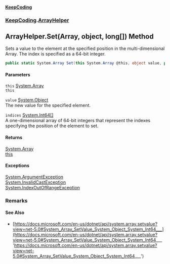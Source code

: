 #### [KeepCoding](index.md 'index')
### [KeepCoding](KeepCoding.md 'KeepCoding').[ArrayHelper](KeepCoding_ArrayHelper.md 'KeepCoding.ArrayHelper')
## ArrayHelper.Set(Array, object, long[]) Method
Sets a value to the element at the specified position in the multi-dimensional Array. The index is specified as a 64-bit integer.  
```csharp
public static System.Array Set(this System.Array @this, object value, params long[] indices);
```
#### Parameters
<a name='KeepCoding_ArrayHelper_Set(System_Array_object_long__)_this'></a>
`this` [System.Array](https://docs.microsoft.com/en-us/dotnet/api/System.Array 'System.Array')  
`this`
  
<a name='KeepCoding_ArrayHelper_Set(System_Array_object_long__)_value'></a>
`value` [System.Object](https://docs.microsoft.com/en-us/dotnet/api/System.Object 'System.Object')  
The new value for the specified element.
  
<a name='KeepCoding_ArrayHelper_Set(System_Array_object_long__)_indices'></a>
`indices` [System.Int64](https://docs.microsoft.com/en-us/dotnet/api/System.Int64 'System.Int64')[[]](https://docs.microsoft.com/en-us/dotnet/api/System.Array 'System.Array')  
A one-dimensional array of 64-bit integers that represent the indexes specifying the position of the element to set.
  
#### Returns
[System.Array](https://docs.microsoft.com/en-us/dotnet/api/System.Array 'System.Array')  
[this](KeepCoding_ArrayHelper_Set(System_Array_object_long__).md#KeepCoding_ArrayHelper_Set(System_Array_object_long__)_this 'KeepCoding.ArrayHelper.Set(System.Array, object, long[]).this')
#### Exceptions
[System.ArgumentException](https://docs.microsoft.com/en-us/dotnet/api/System.ArgumentException 'System.ArgumentException')  
[System.InvalidCastException](https://docs.microsoft.com/en-us/dotnet/api/System.InvalidCastException 'System.InvalidCastException')  
[System.IndexOutOfRangeException](https://docs.microsoft.com/en-us/dotnet/api/System.IndexOutOfRangeException 'System.IndexOutOfRangeException')  
### Remarks
#### See Also
- [https://docs.microsoft.com/en-us/dotnet/api/system.array.setvalue?view=net-5.0#System_Array_SetValue_System_Object_System_Int64___](https://docs.microsoft.com/en-us/dotnet/api/system.array.setvalue?view=net-5.0#System_Array_SetValue_System_Object_System_Int64___ 'https://docs.microsoft.com/en-us/dotnet/api/system.array.setvalue?view=net-5.0#System_Array_SetValue_System_Object_System_Int64___')
